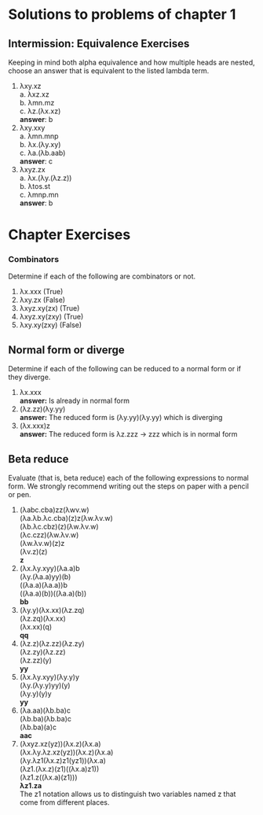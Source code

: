 # Solutions to problems of chapter 1

## Intermission: Equivalence Exercises

Keeping in mind both alpha equivalence and how multiple heads are nested, choose an answer that is equivalent to the listed lambda term.

1. λxy.xz
   <br>a. λxz.xz
   <br>b. λmn.mz
   <br>c. λz.(λx.xz)
   <br>**answer**: b
2. λxy.xxy
   <br>a. λmn.mnp
   <br>b. λx.(λy.xy)
   <br>c. λa.(λb.aab)
   <br>**answer**: c
3. λxyz.zx
   <br>a. λx.(λy.(λz.z))
   <br>b. λtos.st
   <br>c. λmnp.mn
   <br>**answer**: b

# Chapter Exercises

### Combinators

Determine if each of the following are combinators or not.

1. λx.xxx (True)
2. λxy.zx (False)
3. λxyz.xy(zx) (True)
4. λxyz.xy(zxy) (True)
5. λxy.xy(zxy) (False)

## Normal form or diverge

Determine if each of the following can be reduced to a normal form or if they diverge.

1. λx.xxx
   <br>**answer:** Is already in normal form
2. (λz.zz)(λy.yy)
   <br>**answer:** The reduced form is (λy.yy)(λy.yy) which is diverging
3. (λx.xxx)z
   <br>**answer:** The reduced form is λz.zzz -> zzz which is in normal form

## Beta reduce

Evaluate (that is, beta reduce) each of the following expressions to normal form. We strongly recommend writing out the steps on paper with a pencil or pen.

1. (λabc.cba)zz(λwv.w)
   <br>(λa.λb.λc.cba)(z)z(λw.λv.w)
   <br>(λb.λc.cbz)(z)(λw.λv.w)
   <br>(λc.czz)(λw.λv.w)
   <br>(λw.λv.w)(z)z
   <br>(λv.z)(z)
   <br>**z**
2. (λx.λy.xyy)(λa.a)b
   <br>(λy.(λa.a)yy)(b)
   <br>((λa.a)(λa.a))b
   <br>((λa.a)(b))((λa.a)(b))
   <br>**bb**
3. (λy.y)(λx.xx)(λz.zq)
   <br>(λz.zq)(λx.xx)
   <br>(λx.xx)(q)
   <br>**qq**
4. (λz.z)(λz.zz)(λz.zy)
   <br>(λz.zy)(λz.zz)
   <br>(λz.zz)(y)
   <br>**yy**
5. (λx.λy.xyy)(λy.y)y
   <br>(λy.(λy.y)yy)(y)
   <br>(λy.y)(y)y
   <br>**yy**
6. (λa.aa)(λb.ba)c
   <br>(λb.ba)(λb.ba)c
   <br>(λb.ba)(a)c
   <br>**aac**
7. (λxyz.xz(yz))(λx.z)(λx.a)
   <br>(λx.λy.λz.xz(yz))(λx.z)(λx.a)
   <br>(λy.λz1(λx.z)z1(yz1))(λx.a)
   <br>(λz1.(λx.z)(z1)((λx.a)z1))
   <br>(λz1.z((λx.a)(z1)))
   <br>**λz1.za**
   <br>The z1 notation allows us to distinguish two variables named z that come from different places.
